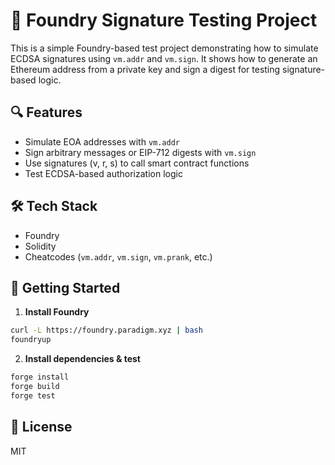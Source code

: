 # 🧪 Foundry Signature Testing Project

This is a simple Foundry-based test project demonstrating how to simulate ECDSA signatures using `vm.addr` and `vm.sign`. It shows how to generate an Ethereum address from a private key and sign a digest for testing signature-based logic.

## 🔍 Features

- Simulate EOA addresses with `vm.addr`
- Sign arbitrary messages or EIP-712 digests with `vm.sign`
- Use signatures (v, r, s) to call smart contract functions
- Test ECDSA-based authorization logic

## 🛠 Tech Stack

- Foundry
- Solidity
- Cheatcodes (`vm.addr`, `vm.sign`, `vm.prank`, etc.)

## 🚀 Getting Started

1. **Install Foundry**

```bash
curl -L https://foundry.paradigm.xyz | bash
foundryup
```

2. **Install dependencies & test**

```bash
forge install
forge build
forge test
```

## 📄 License

MIT
